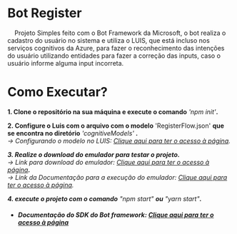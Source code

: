 # Bot Register
<p>
    &nbsp;&nbsp;&nbsp;&nbsp;Projeto Simples feito com o Bot Framework da Microsoft, o bot realiza o cadastro do usuário no sistema e utiliza o LUIS,
    que está incluso nos serviços cognitivos da Azure, para fazer o reconhecimento das intenções do usuário utilizando entidades
    para fazer a correção das inputs, caso o usuário informe alguma input incorreta.
</p>

# Como Executar?

<b>1. Clone o repositório na sua máquina e execute o comando</b> <i>'npm init'</i><b>.</b><br>

<b>2. Configure o Luis com o arquivo com o modelo</b> 'RegisterFlow.json' <b>que se encontra no diretório</b> <i>'cognitiveModels'<i> <b>.</b><br>
 -> Configurando o modelo no LUIS: <a href='https://docs.microsoft.com/pt-br/azure/bot-service/language-generation/bot-builder-howto-use-lg-templates?view=azure-bot-service-4.0&tabs=cs#add-luis-to-your-bot'>Clique aqui para ter o acesso à página</a>.</b>

<b>3. Realize o download do emulador para testar o projeto.</br></b>
 -> Link para download do emulador: <a href='https://github.com/Microsoft/BotFramework-Emulator/blob/master/README.md'>Clique aqui para ter o acesso à página</a><b>.</b></br>
 -> Link da Documentação para a execução do emulador: <a href='https://docs.microsoft.com/pt-br/azure/bot-service/bot-service-debug-emulator?view=azure-bot-service-4.0&tabs=csharp'>Clique aqui para ter o acesso à página</a>.</b>

<b>4. execute o projeto com o comando</b> "npm start" <b>ou</b> "yarn start"<b>.</b>

 * ##### Documentação do SDK do Bot framework: <a href='https://docs.microsoft.com/pt-br/azure/bot-service/index-bf-sdk?view=azure-bot-service-4.0'>Clique aqui para ter o acesso à página</a>
